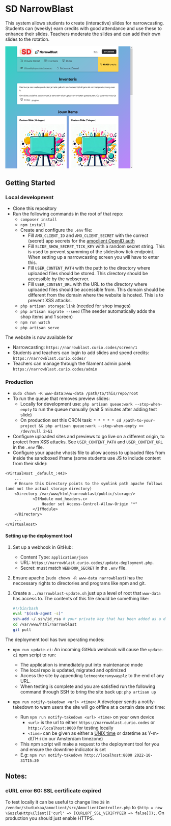 # SD NarrowBlast

This system allows students to create (interactive) slides for narrowcasting. Students can (weekly) earn credits with good attendance and use these to enhance their slides. Teachers moderate the slides and can add their own slides to the rotation.

<img src="./.github/screenshot-inventory.png" width="400px" alt="Screenshot of the inventory page" />

## Getting Started

### Local development
* Clone this repository
* Run the following commands in the root of that repo:
    * `composer install`
    * `npm install`
    * Create and configure the `.env` file:
        * Fill `AMO_CLIENT_ID` and `AMO_CLIENT_SECRET` with the correct (secret) app secrets for the [amoclient OpenID auth](https://github.com/StudioKaa/amoclient)
        * Fill `SLIDE_SHOW_SECRET_TICK_KEY` with a random secret string. This is used to prevent spamming of the slideshow tick endpoint. When setting up a narrowcasting screen you will have to enter this.
        * Fill `USER_CONTENT_PATH` with the path to the directory where uploaded files should be stored. This directory should be accessible by the webserver.
        * Fill `USER_CONTENT_URL` with the URL to the directory where uploaded files should be accessible from. This domain should be different from the domain where the website is hosted. This is to prevent XSS attacks.
    * `php artisan storage:link` (needed for shop images)
    * `php artisan migrate --seed` (The seeder automatically adds the shop items and 1 screen)
    * `npm run watch`
    * `php artisan serve`

The website is now available for
* Narrowcasting: `https://narrowblast.curio.codes/screen/1`
* Students and teachers can login to add slides and spend credits: `https://narrowblast.curio.codes/`
* Teachers can manage through the filament admin panel: `https://narrowblast.curio.codes/admin`

### Production
* `sudo chown -R www-data:www-data /path/to/this/repo/root`
* To run the queue that removes preview slides:
    * Locally for development use: `php artisan queue:work --stop-when-empty` to run the queue manually (wait 5 minutes after adding test slide)
    * On production set this CRON task: `* * * * * cd /path-to-your-project && php artisan queue:work --stop-when-empty >> /dev/null 2>&1`
* Configure uploaded sites and previews to go live on a different origin, to protect from XSS attacks. See `USER_CONTENT_PATH` and `USER_CONTENT_URL` in the `.env` file.
* Configure your apache vhosts file to allow access to uploaded files from inside the sandboxed iframe (some students use JS to include content from their slide):
```
<VirtualHost _default_:443>
    ...
    # Ensure this Directory points to the symlink path apache follows (and not the actual storage directory)
    <Directory /var/www/html/narrowblast/public/storage/>
            <IfModule mod_headers.c>
                Header set Access-Control-Allow-Origin "*"
            </IfModule>
    </Directory>
    ...
</VirtualHost>
```

#### Setting up the deployment tool

1. Set up a webhook in GitHub:
    * Content Type: `application/json`
    * URL: `https://narrowblast.curio.codes/update-deployment.php`.
    * Secret: must match `WEBHOOK_SECRET` in the `.env` file.

2. Ensure apache (`sudo chown -R www-data narrowblast`) has the neccessary rights to directories and programs like npm and git.
3. Create a `../narrowblast-update.sh` just up a level of root that `www-data` has access to. The contents of this file should be something like:
    ```bash
    #!/bin/bash
    eval "$(ssh-agent -s)"
    ssh-add ~/.ssh/id_rsa # your private key that has been added as a deploy key
    cd /var/www/html/narrowblast
    git pull
    ```


The deployment tool has two operating modes:

- `npm run update-ci`: An incoming GitHub webhook will cause the `update-ci` npm script to run:
    - The application is immediately put into maintenance mode
    - The local repo is updated, migrated and optimized
    - Access the site by appending `letmeenteranywayplz` to the end of any URL.
    - When testing is complete and you are satisfied run the following command through SSH to bring the site back up: `php artisan up`

- `npm run notify-takedown <url> <time>`: A developer sends a notify-takedown to warn users the site will go offline at a certain date and time:
    - Run `npm run notify-takedown <url> <time>` on your own device
        - `<url>` is the url to either `https://narrowblast.curio.codes` or `http://localhost:8000` for testing locally
        - `<time>` can be given as either a [UNIX time](https://www.unixtimestamp.com/) or datetime as Y-m-d\TH:i (in our Amsterdam timezone)
    - This npm script will make a request to the deployment tool for you and ensure the downtime indicator is set
    - E.g: `npm run notify-takedown http://localhost:8000 2022-10-31T15:30`

## Notes:

### cURL error 60: SSL certificate expired
To test locally it can be useful to change line `28` in `/vendor/studiokaa/amoclient/src/AmoclientController.php` to `$http = new \GuzzleHttp\Client(['curl' => [CURLOPT_SSL_VERIFYPEER => false]]);`. On production you should just enable HTTPS.
